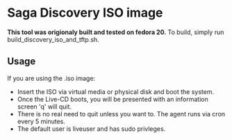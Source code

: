 Saga Discovery ISO image
========================

**This tool was origionaly built and tested on fedora 20.**
To build, simply run build_discovery_iso_and_tftp.sh.

Usage
-----

If you are using the .iso image:
 * Insert the ISO via virtual media or physical disk and boot the system.
 * Once the Live-CD boots, you will be presented with an information screen 'q' will quit.
 * There is no real need to quit unless you want to. The agent runs via cron every 5 minutes.
 * The default user is liveuser and has sudo privleges.


